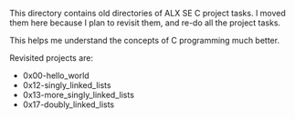This directory contains old directories of ALX SE C project tasks. I moved them here because I plan to revisit them, and re-do all the project tasks.

This helps me understand the concepts of C programming much better.

Revisited projects are:
- 0x00-hello_world
- 0x12-singly_linked_lists
- 0x13-more_singly_linked_lists
- 0x17-doubly_linked_lists
